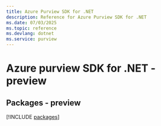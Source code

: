 ```yaml
---
title: Azure Purview SDK for .NET
description: Reference for Azure Purview SDK for .NET
ms.date: 07/03/2025
ms.topic: reference
ms.devlang: dotnet
ms.service: purview
---
```

# Azure purview SDK for .NET - preview
## Packages - preview
[!INCLUDE [packages](purview-index.md)]